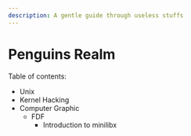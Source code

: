 ```yaml
---
description: A gentle guide through useless stuffs
---
```


# Penguins Realm

Table of contents:

* Unix
* Kernel Hacking
* Computer Graphic
  * FDF
    * Introduction to minilibx
